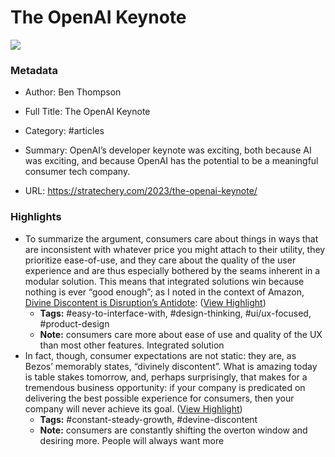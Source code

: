 # The OpenAI Keynote

![](https://i0.wp.com/stratechery.com/wp-content/uploads/2018/03/cropped-android-chrome-512x512-1.png?fit=32%2C32&ssl=1)

### Metadata

- Author: Ben Thompson
- Full Title: The OpenAI Keynote
- Category: #articles

- Summary: OpenAI’s developer keynote was exciting, both because AI was exciting, and because OpenAI has the potential to be a meaningful consumer tech company. 

- URL: https://stratechery.com/2023/the-openai-keynote/

### Highlights

- To summarize the argument, consumers care about things in ways that are inconsistent with whatever price you might attach to their utility, they prioritize ease-of-use, and they care about the quality of the user experience and are thus especially bothered by the seams inherent in a modular solution. This means that integrated solutions win because nothing is ever “good enough”; as I noted in the context of Amazon, [Divine Discontent is Disruption’s Antidote](https://stratechery.com/2018/divine-discontent-disruptions-antidote/): ([View Highlight](https://read.readwise.io/read/01hfm70hhgh9hfz7v3bw61m6rj))
    - **Tags:** #easy-to-interface-with, #design-thinking, #ui/ux-focused, #product-design
    - **Note:** consumers care more about ease of use and quality of the UX than most other features. Integrated solution
- In fact, though, consumer expectations are not static: they are, as Bezos’ memorably states, “divinely discontent”. What is amazing today is table stakes tomorrow, and, perhaps surprisingly, that makes for a tremendous business opportunity: if your company is predicated on delivering the best possible experience for consumers, then your company will never achieve its goal.
  [](https://stratechery.com/2018/divine-discontent-disruptions-antidote/) ([View Highlight](https://read.readwise.io/read/01hfm738pgsbjq0z116j1sm8kp))
    - **Tags:** #constant-steady-growth, #devine-discontent
    - **Note:** consumers are constantly shifting the overton window and desiring more. People will always want more
